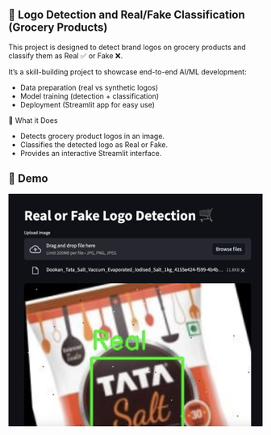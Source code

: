 ## 🛒 Logo Detection and Real/Fake Classification (Grocery Products)

This project is designed to detect brand logos on grocery products and classify them as Real ✅ or Fake ❌.

It’s a skill-building project to showcase end-to-end AI/ML development:
* Data preparation (real vs synthetic logos)
* Model training (detection + classification)
* Deployment (Streamlit app for easy use)

🚀 What it Does

* Detects grocery product logos in an image.
* Classifies the detected logo as Real or Fake.
* Provides an interactive Streamlit interface.


## 📸 Demo


![Demo Screenshot](demo.png)


